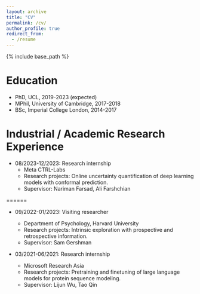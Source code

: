 ```yaml
---
layout: archive
title: "CV"
permalink: /cv/
author_profile: true
redirect_from:
  - /resume
---
```


{% include base_path %}

Education
======
* PhD, UCL, 2019-2023 (expected)
* MPhil, University of Cambridge, 2017-2018
* BSc, Imperial College London, 2014-2017

Industrial / Academic Research Experience
=====
* 08/2023-12/2023: Research internship
  * Meta CTRL-Labs
  * Research projects: Online uncertainty quantification of deep learning models with conformal prediction.
  * Supervisor: Nariman Farsad, Ali Farshchian

======
* 09/2022-01/2023: Visiting researcher
  * Department of Psychology, Harvard University
  * Research projects: Intrinsic exploration with prospective and retrospective information.
  * Supervisor: Sam Gershman

* 03/2021-06/2021: Research internship
  * Microsoft Research Asia
  * Research projects: Pretraining and finetuning of large language models for protein sequence modeling.
  * Supervisor: Lijun Wu, Tao Qin
  
<!-- Skills
======
* Skill 1
* Skill 2
  * Sub-skill 2.1
  * Sub-skill 2.2
  * Sub-skill 2.3
* Skill 3 -->

<!-- Publications
======
  <ul>{% for post in site.publications %}
    {% include archive-single-cv.html %}
  {% endfor %}</ul> -->
  
<!-- Talks
======
  <ul>{% for post in site.talks %}
    {% include archive-single-talk-cv.html %}
  {% endfor %}</ul> -->
  
<!-- Teaching
======
  <ul>{% for post in site.teaching %}
    {% include archive-single-cv.html %}
  {% endfor %}</ul> -->
  
<!-- Service and leadership
======
* Currently signed in to 43 different slack teams -->
